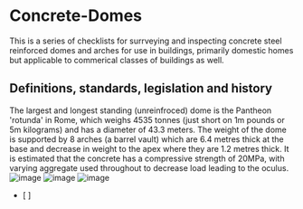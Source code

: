 # Concrete-Domes
This is a series of checklists for surrveying and inspecting concrete steel reinforced domes and arches for use in buildings, primarily domestic homes but applicable to commerical classes of buildings as well.


## Definitions, standards, legislation and history
The largest and longest standing (unreinfroced) dome is the Pantheon 'rotunda' in Rome, which weighs 4535 tonnes (just short on 1m pounds or 5m kilograms) and has a diameter of 43.3 meters.  The weight of the dome is supported by 8 arches (a barrel vault) which are 6.4 metres thick at the base and decrease in weight to the apex where they are 1.2 metres thick.  It is estimated that the concrete has a compressive strength of 20MPa, with varying aggregate used throughout to decrease load leading to the oculus.
![image](https://user-images.githubusercontent.com/146181/224157593-e428a269-fdcd-4318-a041-0c07217bdced.png)
![image](https://user-images.githubusercontent.com/146181/224157988-2d21f3a9-3200-48a5-9f2d-e1995e9eb9e0.png)
![image](https://user-images.githubusercontent.com/146181/224157822-0724342b-673c-4ae6-b264-9fcd0cad1609.png)
  - [ ] 

